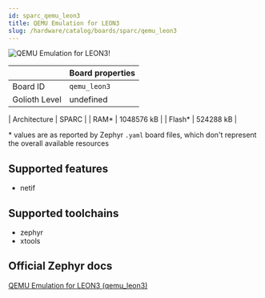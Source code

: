 ```yaml
---
id: sparc_qemu_leon3
title: QEMU Emulation for LEON3
slug: /hardware/catalog/boards/sparc/qemu_leon3
---
```


[//]: # (This is an auto-generated file, do not edit! Changes to it will be lost upon re-generation)

![QEMU Emulation for LEON3!](/img/boards/sparc/qemu_leon3.png "QEMU Emulation for LEON3")

|                | Board properties     |
| -------------  | -------------------- |
| Board ID       | `qemu_leon3` |
| Golioth Level  | undefined       |

| Architecture   | SPARC |
| RAM*           | 1048576 kB |
| Flash*         | 524288 kB |

\* values are as reported by Zephyr `.yaml` board files, which don't represent the overall available resources



## Supported features

* netif

## Supported toolchains

* zephyr
* xtools

## Official Zephyr docs

[QEMU Emulation for LEON3 (qemu_leon3)](https://docs.zephyrproject.org/latest/boards/sparc/qemu_leon3/doc/index.html)
